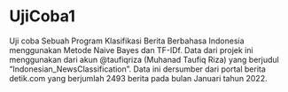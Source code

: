 # UjiCoba1
Uji coba
Sebuah Program Klasifikasi Berita Berbahasa Indonesia menggunakan Metode Naive Bayes dan TF-IDf. Data dari projek ini menggunakan dari akun @taufiqriza (Muhanad Taufiq Riza) yang berjudul
“Indonesian_NewsClassification”. Data ini dersumber dari portal berita detik.com yang berjumlah 2493 berita pada bulan Januari tahun 2022.

